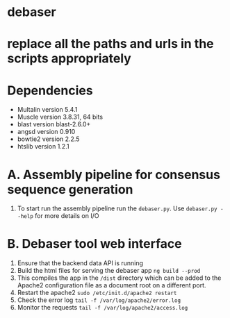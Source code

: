 # debaser
# replace all the paths and urls in the scripts appropriately 
# Dependencies
- Multalin version 5.4.1
- Muscle version 3.8.31, 64 bits
- blast version blast-2.6.0+
- angsd version 0.910
- bowtie2 version 2.2.5
- htslib version 1.2.1

# A. Assembly pipeline for consensus sequence generation
1. To start run the assembly pipeline run the ```debaser.py```. Use ```debaser.py --help``` for more details on I/O

# B. Debaser tool web interface
1. Ensure that the backend data API is running
2. Build the html files for serving the debaser app ```ng build --prod```
3. This compiles the app in the ```/dist``` directory which can be added to the Apache2 configuration file as a document root on a different port.
4. Restart the apache2 ```sudo /etc/init.d/apache2 restart```
5. Check the error log ```tail -f /var/log/apache2/error.log```
6. Monitor the requests ```tail -f /var/log/apache2/access.log```
